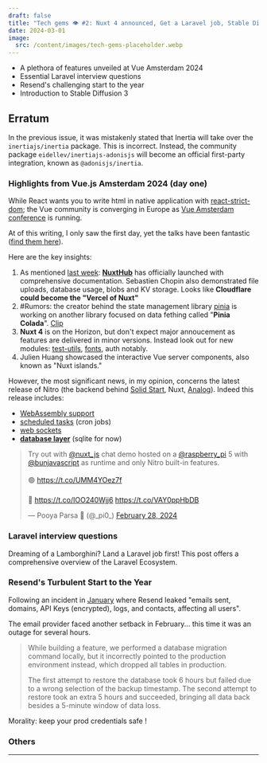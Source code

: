 ```yaml
---
draft: false
title: "Tech gems 👁️ #2: Nuxt 4 announced, Get a Laravel job, Stable Diffusion 3"
date: 2024-03-01
image:
  src: /content/images/tech-gems-placeholder.webp
---
```


- A plethora of features unveiled at Vue Amsterdam 2024
- Essential Laravel interview questions
- Resend's challenging start to the year
- Introduction to Stable Diffusion 3

<!--more-->

## Erratum

In the previous issue, it was mistakenly stated that Inertia will take over the `inertiajs/inertia` package. This is incorrect. Instead, the community package `eidellev/inertiajs-adonisjs` will become an official first-party integration, known as `@adonisjs/inertia`.

### Highlights from Vue.js Amsterdam 2024 (day one)

While React wants you to write html in native application with [react-strict-dom](https://github.com/facebook/react-strict-dom); the Vue community is converging in Europe as [Vue Amsterdam conference](https://vuejs.amsterdam/) is running.

<RichLink href="https://nitro.unjs.io/guide/database" title="Databases for Nitro"></RichLink>

At of this writing, I only saw the first day, yet the talks have been fantastic ([find them here](https://www.youtube.com/watch?v=4H9S7iIVQqI)).

Here are the key insights:
1. As mentioned [last week](/blog/introducing-tech-gems-series): **[NuxtHub](https://hub.nuxt.com/)** has officially launched with comprehensive documentation. Sebastien Chopin also demonstrated file uploads, database usage, blobs and KV storage. Looks like **Cloudflare could become the "Vercel of Nuxt"**
2. #Rumors: the creator behind the state management library [pinia](https://pinia.vuejs.org/) is working on another library focused on data fething called "**Pinia Colada**". [Clip](https://youtube.com/clip/UgkxSdPjQ7U5fG9H42bRWKQ4fElvLmkFiQhp?si=WJzCMUV7D6QNwief)
3. **Nuxt 4** is on the Horizon, but don't expect major annoucement as features are delivered in minor versions. Instead look out for new modules: [test-utils](https://nuxt.com/docs/getting-started/testing), [fonts](https://github.com/nuxt/fonts), auth notably.
4. Julien Huang showcased the interactive Vue server components, also known as "Nuxt islands."

However, the most significant news, in my opinion, concerns the latest release of Nitro (the backend behind [Solid Start](https://start.solidjs.com/getting-started/what-is-solidstart), Nuxt, [Analog](https://analogjs.org/)). Indeed this release includes:
- [WebAssembly support](https://github.com/unjs/unwasm)
- [scheduled tasks](https://nitro.unjs.io/guide/tasks#scheduled-tasks) (cron jobs)
- [web sockets](https://nitro.unjs.io/guide/websocket)
- **[database layer](https://nitro.unjs.io/guide/database)** (sqlite for now)

<Tweet>
<blockquote class="twitter-tweet"><p lang="en" dir="ltr">Try out with <a href="https://twitter.com/nuxt_js?ref_src=twsrc%5Etfw">@nuxt_js</a> chat demo hosted on a <a href="https://twitter.com/Raspberry_Pi?ref_src=twsrc%5Etfw">@raspberry_pi</a> 5 with <a href="https://twitter.com/bunjavascript?ref_src=twsrc%5Etfw">@bunjavascript</a> as runtime and only Nitro built-in features.<br><br>🟢 <a href="https://t.co/UMM4YOez7f">https://t.co/UMM4YOez7f</a><br><br>👀 <a href="https://t.co/IOO240Wjj6">https://t.co/IOO240Wjj6</a> <a href="https://t.co/VAY0ppHbDB">https://t.co/VAY0ppHbDB</a></p>&mdash; Pooya Parsa  (@_pi0_) <a href="https://twitter.com/_pi0_/status/1762861645275988150?ref_src=twsrc%5Etfw">February 28, 2024</a></blockquote>
</Tweet>

### Laravel interview questions

<RichLink href="https://dev.to/lambdatest/190-top-laravel-interview-questions-2023-3nog" title="laravel questions"></RichLink>

Dreaming of a Lamborghini? Land a Laravel job first! This post offers a comprehensive overview of the Laravel Ecosystem.

### Resend's Turbulent Start to the Year

<RichLink href="https://resend.com/blog/incident-report-for-february-21-2024" title="Resend drama"></RichLink>

Following an incident in [January](https://resend.com/blog/incident-report-for-january-10-2024) where Resend leaked "emails sent, domains, API Keys (encrypted), logs, and contacts, affecting all users".

The email provider faced another setback in February... this time it was an outage for several hours.

> While building a feature, we performed a database migration command locally, but it incorrectly pointed to the production environment instead, which dropped all tables in production.
>
> The first attempt to restore the database took 6 hours but failed due to a wrong selection of the backup timestamp. The second attempt to restore took an extra 5 hours and succeeded, bringing all data back besides a 5-minute window of data loss.

Morality: keep your prod credentials safe !

### Others

<RichLink href="https://stability.ai/news/stable-diffusion-3" title="Stable diffusion 3"></RichLink>

---

<RichLink href="https://redmonk.com/kholterhoff/2024/02/15/frontend-developers-the-newest-new-kingmakers/" title="front ends are the kings"></RichLink>


